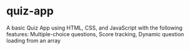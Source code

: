 # quiz-app
A  basic Quiz App using HTML, CSS, and JavaScript with the following features:  Multiple-choice questions, Score tracking, Dynamic question loading from an array
